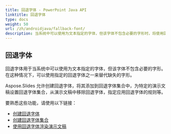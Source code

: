 ```yaml
---
title: 回退字体 - PowerPoint Java API
linktitle: 回退字体
type: docs
weight: 50
url: /zh/androidjava/fallback-font/
description: 当系统中可以使用为文本指定的字体，但该字体不包含必要的字形时，将使用回退字体。在这种情况下，PowerPoint Java API 可以使用指定的回退字体之一来替代缺失的字形。
---
```


## **回退字体**
回退字体用于当系统中可以使用为文本指定的字体，但该字体不包含必要的字形。在这种情况下，可以使用指定的回退字体之一来替代缺失的字形。

Aspose.Slides 允许创建回退字体，将其添加到回退字体集合中，为特定的演示文稿设置回退字体集合，从演示文稿中移除回退字体，指定应用回退字体的规则等。

要熟悉这些功能，请使用以下链接：

- [创建回退字体](/slides/zh/androidjava/create-fallback-font)
- [创建回退字体集合](/slides/zh/androidjava/create-fallback-fonts-collection)
- [使用回退字体渲染演示文稿](/slides/zh/androidjava/render-presentation-with-fallback-font)